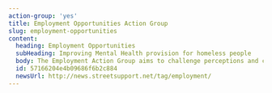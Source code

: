 ```yaml
---
action-group: 'yes'
title: Employment Opportunities Action Group
slug: employment-opportunities
content:
  heading: Employment Opportunities
  subHeading: Improving Mental Health provision for homeless people
  body: The Employment Action Group aims to challenge perceptions and create new pathways into work, building on the fantastic work already going on in the city. The group hopes to encourage local businesses to step up and be a part of the solution by supporting people into work.
  id: 57166204e4b09686f6b2c884
  newsUrl: http://news.streetsupport.net/tag/employment/
---
```


